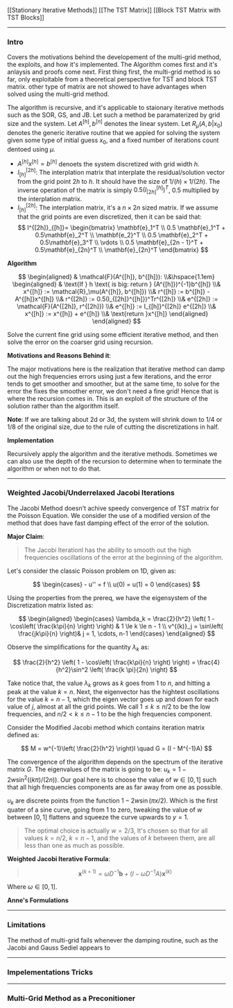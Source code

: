 [[Stationary Iterative Methods]]
[[The TST Matrix]]
[[Block TST Matrix with TST Blocks]]


---
### **Intro**

Covers the motivations behind the developement of the multi-grid method, the exploits, and how it's implemented. The Algorithm comes first and it's anlaysis and proofs come next. First thing first, the multi-grid method is so far, only exploitable from a theoretical perspective for TST and block TST matrix. other type of matrix are not showed to have advantages when solved using the multi-grid method. 

The algorithm is recursive, and it's applicable to staionary iterative methods such as the SOR, GS, and JB. Let such a method be paramaterized by grid size and the system. Let $A^{[h]}, b^{[n]}$ denotes the linear system. Let $R_\mu(A, b|x_0)$ denotes the generic iterative routine that we appied for solving the system given some type of initial guess $x_0$, and a fixed number of iterations count dentoed using $\mu$. 

* $A^{[h]}x^{[h]} = b^{[h]}$ denoets the system discretized with grid width $h$. 
* $I_{[h]}^{[2h]}$: The interplation matrix that interplate the residual/solution vector from the grid point $2h$ to $h$. It should have the size of $1/(h)\times 1/(2h)$. The inverse operation of the matrix is simply $0.5(I^{[h]}_{[2h]})^T$, $0.5$ multiplied by the interplation matrix. 
* $I^{[2h]}_{[h]}$: The interplation matrix, it's a $n\times 2n$ sized matrix. If we assume that the grid points are even discretized, then it can be said that: 
    $$
        I^{[2h]}_{[h]}= 
        \begin{bmatrix}
            \mathbf{e}_1^T
            \\
            0.5 \mathbf{e}_1^T + 0.5\mathbf{e}_2^T
            \\
            \mathbf{e_2}^T
            \\
            0.5 \mathbf{e}_2^T + 0.5\mathbf{e}_3^T
            \\
            \vdots 
            \\
            0.5 \mathbf{e}_{2n - 1}^T + 0.5\mathbf{e}_{2n}^T
            \\
            \mathbf{e}_{2n}^T
        \end{bmatrix}
    $$

**Algorithm**

$$
\begin{aligned}
    & \mathcal{F}(A^{[h]}, b^{[h]}): 
    \\&\hspace{1.1em}
    \begin{aligned}
        & \text{If } h \text{ is big: return } (A^{[h]})^{-1}b^{[h]}
        \\&
        x^{[h]} := \mathcal{R}_\mu(A^{[h]}, b^{[h]})
        \\&
        r^{[h]} := b^{[h]} - A^{[h]}x^{[h]}
        \\&
        r^{[2h]} := 0.5(I_{[2h]}^{[h]})^Tr^{[2h]}
        \\&
        e^{[2h]} := \mathcal{F}(A^{[2h]}, r^{[2h]})
        \\&
        e^{[h]} := I_{[h]}^{[2h]} e^{[2h]}
        \\&
        x^{[h]} := x^{[h]} + e^{[h]}
        \\& 
        \text{return }x^{[h]}
    \end{aligned}    
\end{aligned}
$$

Solve the current fine grid using some efficient iterative method, and then solve the error on the coarser grid using recursion. 

**Motivations and Reasons Behind it**: 

The major motivations here is the realization that iterative method can damp out the high frequencies errors using just a few iterations, and the error tends to get smoother and smoother, but at the same time, to solve for the error the fixes the smoother error, we don't need a fine grid! Hence that is where the recursion comes in. This is an exploit of the structure of the solution rather than the algorithm itself. 

**Note**: If we are talking about 2d or 3d, the system will shrink down to 1/4 or 1/8 of the original size, due to the rule of cutting the discretizations in half. 

**Implementation**

Recursively apply the algorithm and the iterative methods. Sometimes we can also use the depth of the recursion to determine when to terminate the algorithm or when not to do that. 

---
### **Weighted Jacobi/Underrelaxed Jacobi Iterations**

The Jacobi Method doesn't achive speedy convergence of TST matrix for the Poisson Equation. We consider the use of a modified version of the method that does have fast damping effect of the error of the solution. 

**Major Claim**:

> The Jacobi Iterationl has the ability to smooth out the high frequencies oscillations of the error at the beginning of the algorithm. 

Let's consider the classic Poisson problem on 1D, given as: 

$$
    \begin{cases}
        - u'' = f
        \\
        u(0) = u(1) = 0
    \end{cases}
$$

Using the properties from the prereq, we have the eigensystem of the Discretization matrix listed as: 

$$
\begin{aligned}
    \begin{cases}
        \lambda_k = \frac{2}{h^2}
        \left(
            1 - \cos\left(
                \frac{k\pi}{n}
            \right)
        \right) & 1 \le k \le n - 1 
        \\
        v^{(k)}_j = \sin\left(
            \frac{jk\pi}{n} 
        \right)& j = 1, \cdots, n-1
    \end{cases}
\end{aligned}
$$

Observe the simplifications for the quantity $\lambda_k$ as: 

$$
\frac{2}{h^2}
        \left(
            1 - \cos\left(
                \frac{k\pi}{n}
            \right)
        \right) = 
        \frac{4}{h^2}\sin^2 \left(
            \frac{k \pi}{2n}
        \right)
$$

Take notice that, the value $\lambda_k$ grows as $k$ goes from $1$ to $n$, and hitting a peak at the value $k = n$. Next, the eigenvector has the hightest oscillations for the value $k = n - 1$, which the eigen vector goes up and down for each value of $j$, almost at all the grid points. We call $1 \le k \le n/2$ to be the low frequencies, and $n/2 < k \le n - 1$ to be the high frequencies component. 

Consider the Modified Jacobi method which contains iteration matrix defined as: 

$$
M = w^{-1}\left(
    \frac{2}{h^2}
\right)I \quad G = (I - M^{-1}A)
$$

The convergence of the algorithm depends on the spectrum of the iterative matrix $G$. The eigenvalues of the matrix is going to be: $u_k = 1 - 2w\sin^2((k\pi)/(2n))$. Our goal here is to choose the value of $w\in [0, 1]$ such that all high frequencies components are as far away from one as possible. 

$u_k$ are discrete points from the function $1 - 2w\sin(\pi x/2)$. Which is the first quater of a sine curve, going from 1 to zero, tweaking the value of $w$ between $[0, 1]$ flattens and squeeze the curve upwards to $y =1$. 

> The optimal choice is actually $w = 2/3$, It's chosen so that for all values $k = n/2$, $k = n - 1$, and the values of $k$ between them, are all less than one as much as possible. 


**Weighted Jacobi Iterative Formula**: 

> $$
> \mathbf{x}^{(k+1)}=\omega D^{-1} \mathbf{b}+\left(I-\omega D^{-1} A\right) \mathbf{x}^{(k)}
> $$

Where $\omega \in [0, 1]$. 

**Anne's Formulations**




---
### **Limitations**

The method of multi-grid fails whenever the damping routine, such as the Jacobi and Gauss Sediel appears to 

---
### **Impelementations Tricks**

---
### **Multi-Grid Method as a Preconitioner**


